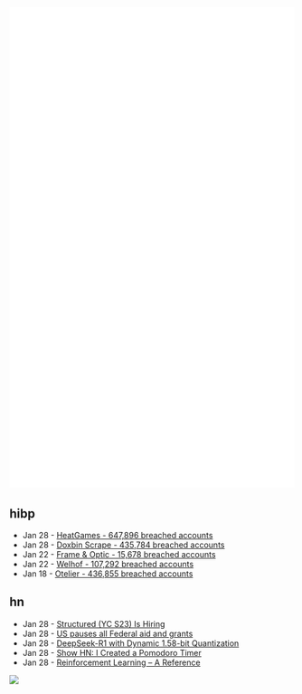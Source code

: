 ![Metrics](https://raw.githubusercontent.com/phixion/phixion/master/metrics.svg)

## hibp

<!--
for https://github.com/phixion/phixion/blob/main/.github/workflows/feeds.yml
-->
<!--START_SECTION:haveibeenpwnd-->
- Jan 28 - [HeatGames - 647,896 breached accounts](https://haveibeenpwned.com/PwnedWebsites#HeatGames)
- Jan 28 - [Doxbin Scrape - 435,784 breached accounts](https://haveibeenpwned.com/PwnedWebsites#DoxbinScrape)
- Jan 22 - [Frame & Optic - 15,678 breached accounts](https://haveibeenpwned.com/PwnedWebsites#FrameAndOptic)
- Jan 22 - [Welhof - 107,292 breached accounts](https://haveibeenpwned.com/PwnedWebsites#Welhof)
- Jan 18 - [Otelier - 436,855 breached accounts](https://haveibeenpwned.com/PwnedWebsites#Otelier)
<!--END_SECTION:haveibeenpwnd-->

## hn

<!--
for https://github.com/phixion/phixion/blob/main/.github/workflows/feeds.yml
-->
<!--START_SECTION:hn-->
- Jan 28 - [Structured (YC S23) Is Hiring](https://www.ycombinator.com/companies/structured/jobs/QsFSDNJ-founding-engineer)
- Jan 28 - [US pauses all Federal aid and grants](https://www.bbc.com/news/articles/c77rdy6gzy5o)
- Jan 28 - [DeepSeek-R1 with Dynamic 1.58-bit Quantization](https://unsloth.ai/blog/deepseekr1-dynamic)
- Jan 28 - [Show HN: I Created a Pomodoro Timer](https://25min.work)
- Jan 28 - [Reinforcement Learning – A Reference](https://jakubhalmes.substack.com/p/reinforcement-learning-a-reference)
<!--END_SECTION:hn-->

<!--
for https://yhype.me
-->
![](https://hit.yhype.me/github/profile?user_id=13013670)

